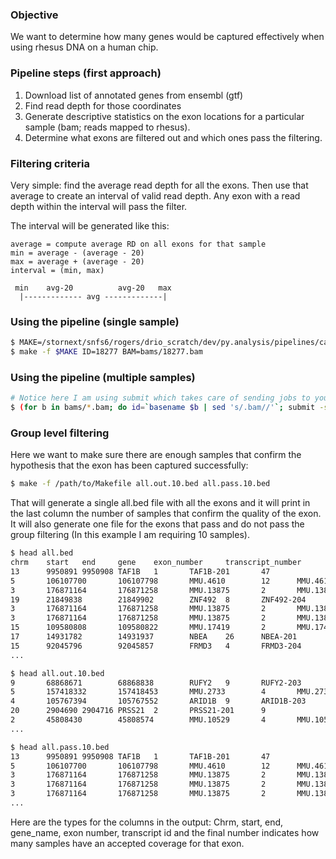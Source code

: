 ### Objective

We want to determine how many genes would be captured effectively when using
rhesus DNA on a human chip.

### Pipeline steps (first approach)

1. Download list of annotated genes from ensembl (gtf)
2. Find read depth for those coordinates
3. Generate descriptive statistics on the exon locations for a particular sample
(bam; reads mapped to rhesus).
4. Determine what exons are filtered out and which ones pass the filtering.

### Filtering criteria

Very simple: find the average read depth for all the
exons.  Then use that average to create an interval of valid read depth.  Any
exon with a read depth within the interval will pass the filter.

The interval will be generated like this:

```
average = compute average RD on all exons for that sample
min = average - (average - 20)
max = average + (average - 20)
interval = (min, max)

 min    avg-20          avg-20   max
  |------------- avg -------------|
```

### Using the pipeline (single sample)

```sh
$ MAKE=/stornext/snfs6/rogers/drio_scratch/dev/py.analysis/pipelines/capture_efficiency/Makefile
$ make -f $MAKE ID=18277 BAM=bams/18277.bam
```

### Using the pipeline (multiple samples)

```sh
# Notice here I am using submit which takes care of sending jobs to your cluster
$ (for b in bams/*.bam; do id=`basename $b | sed 's/.bam//'`; submit -s ${id}_crv "make -f $MAKE ID=$id BAM=$b"; echo "#"; done) | bash
```

### Group level filtering

Here we want to make sure there are enough samples that confirm the hypothesis
that the exon has been captured successfully:

```sh
$ make -f /path/to/Makefile all.out.10.bed all.pass.10.bed
```

That will generate a single all.bed file with all the exons and it will print
in the last column the number of samples that confirm the quality of the exon.
It will also generate one file for the exons that pass and do not pass the
group filtering (In this example I am requiring 10 samples).

```sh
$ head all.bed
chrm    start   end     gene    exon_number     transcript_number       num_samples_pass
13      9950891 9950908 TAF1B   1       TAF1B-201       47
5       106107700       106107798       MMU.4610        12      MMU.4610-205    38
3       176871164       176871258       MMU.13875       2       MMU.13875-201   49
19      21849838        21849902        ZNF492  8       ZNF492-204      0
3       176871164       176871258       MMU.13875       2       MMU.13875-203   49
3       176871164       176871258       MMU.13875       2       MMU.13875-202   49
15      109580808       109580822       MMU.17419       2       MMU.17419-202   45
17      14931782        14931937        NBEA    26      NBEA-201        45
15      92045796        92045857        FRMD3   4       FRMD3-204       43
...

$ head all.out.10.bed
9       68868671        68868838        RUFY2   9       RUFY2-203       6
5       157418332       157418453       MMU.2733        4       MMU.2733-201    8
4       105767394       105767552       ARID1B  9       ARID1B-203      4
20      2904690 2904716 PRSS21  2       PRSS21-201      9
2       45808430        45808574        MMU.10529       4       MMU.10529-201   9
...

$ head all.pass.10.bed
13      9950891 9950908 TAF1B   1       TAF1B-201       47
5       106107700       106107798       MMU.4610        12      MMU.4610-205    38
3       176871164       176871258       MMU.13875       2       MMU.13875-201   49
3       176871164       176871258       MMU.13875       2       MMU.13875-203   49
3       176871164       176871258       MMU.13875       2       MMU.13875-202   49
...
```

Here are the types for the columns in the output: Chrm, start, end, gene_name, exon number, transcript id and 
the final number indicates how many samples have an accepted coverage for that exon.

